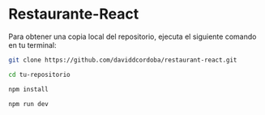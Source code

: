 # Restaurante-React

Para obtener una copia local del repositorio, ejecuta el siguiente comando en tu terminal:

```bash
git clone https://github.com/daviddcordoba/restaurant-react.git

cd tu-repositorio

npm install

npm run dev

